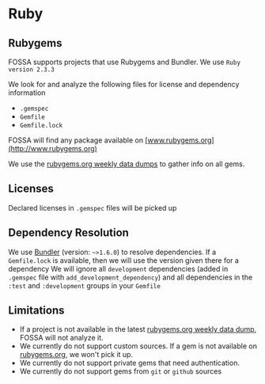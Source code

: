 # Ruby

## Rubygems

FOSSA supports projects that use Rubygems and Bundler. We use `Ruby version 2.3.3`

We look for and analyze the following files for license and dependency information
 - `.gemspec`
 - `Gemfile`
 - `Gemfile.lock`

FOSSA will find any package available on [www.rubygems.org](http://www.rubygems.org)

We use the [rubygems.org weekly data dumps](https://rubygems.org/pages/data) to gather info on all gems.

## Licenses

Declared licenses in `.gemspec` files will be picked up

## Dependency Resolution

We use [Bundler](www.bundler.io) (version: `~>1.6.0`) to resolve dependencies. If a `Gemfile.lock` is available, then we will use the version given there for a dependency
We will ignore all `development` dependencies (added in `.gemspec` file with `add_development_dependency`) and all dependencies in the `:test` and `:development` groups in your `Gemfile`

## Limitations

 - If a project is not available in the latest [rubygems.org weekly data dump](https://rubygems.org/pages/data), FOSSA will not analyze it.
 - We currently do not support custom sources. If a gem is not available on [rubygems.org](http://www.rubygems.org), we won't pick it up.
 - We currently do not support private gems that need authentication.
 - We currently do not support gems from `git` or `github` sources